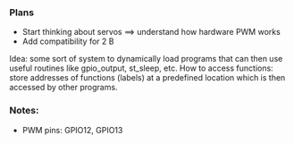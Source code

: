 ### Plans
* Start thinking about servos ==> understand how hardware PWM works
* Add compatibility for 2 B


Idea: some sort of system to dynamically load programs that can then use useful
routines like gpio_output, st_sleep, etc.
How to access functions: store addresses of functions (labels) at a predefined
location which is then accessed by other programs.

### Notes:
 - PWM pins: GPIO12, GPIO13
